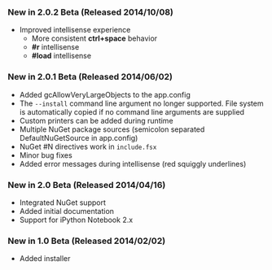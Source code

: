 ### New in 2.0.2 Beta (Released 2014/10/08)
* Improved intellisense experience
    * More consistent **ctrl+space** behavior
    * **#r** intellisense
    * **#load** intellisense

### New in 2.0.1 Beta (Released 2014/06/02)
* Added gcAllowVeryLargeObjects to the app.config
* The `--install` command line argument no longer supported. File system is automatically copied if no command line arguments are supplied
* Custom printers can be added during runtime
* Multiple NuGet package sources (semicolon separated DefaultNuGetSource in app.config)
* NuGet #N directives work in `include.fsx`
* Minor bug fixes
* Added error messages during intellisense (red squiggly underlines)

### New in 2.0 Beta (Released 2014/04/16)
* Integrated NuGet support
* Added initial documentation
* Support for iPython Notebook 2.x

### New in 1.0 Beta (Released 2014/02/02)
* Added installer